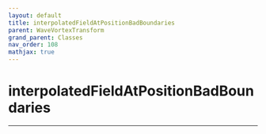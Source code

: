 ```yaml
---
layout: default
title: interpolatedFieldAtPositionBadBoundaries
parent: WaveVortexTransform
grand_parent: Classes
nav_order: 108
mathjax: true
---
```


#  interpolatedFieldAtPositionBadBoundaries




---


